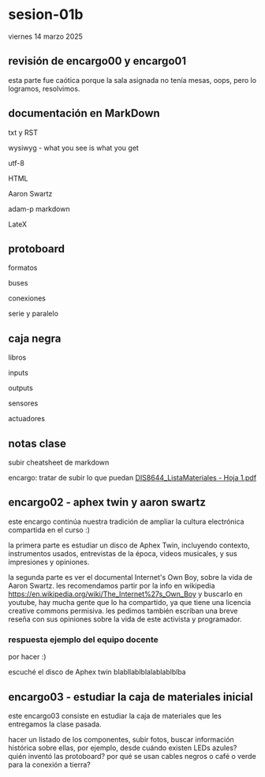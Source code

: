 # sesion-01b

viernes 14 marzo 2025

## revisión de encargo00 y encargo01

esta parte fue caótica porque la sala asignada no tenía mesas, oops, pero lo logramos, resolvimos.

## documentación en MarkDown

txt y RST

wysiwyg - what you see is what you get

utf-8

HTML

Aaron Swartz

adam-p markdown

LateX

## protoboard

formatos

buses

conexiones

serie y paralelo

## caja negra

libros

inputs

outputs

sensores

actuadores

## notas clase

subir cheatsheet de markdown

encargo: tratar de subir lo que puedan
[DIS8644_ListaMateriales - Hoja 1.pdf](https://github.com/user-attachments/files/19248756/DIS8644_ListaMateriales.-.Hoja.1.pdf)

## encargo02 - aphex twin y aaron swartz

este encargo continúa nuestra tradición de ampliar la cultura electrónica compartida en el curso :)

la primera parte es estudiar un disco de Aphex Twin, incluyendo contexto, instrumentos usados, entrevistas de la época, videos musicales, y sus impresiones y opiniones.

la segunda parte es ver el documental Internet's Own Boy, sobre la vida de Aaron Swartz. les recomendamos partir por la info en wikipedia <https://en.wikipedia.org/wiki/The_Internet%27s_Own_Boy> y buscarlo en youtube, hay mucha gente que lo ha compartido, ya que tiene una licencia creative commons permisiva. les pedimos también escriban una breve reseña con sus opiniones sobre la vida de este activista y programador.

### respuesta ejemplo del equipo docente

por hacer :)

escuché el disco de Aphex twin blabllablblalablablblba

## encargo03 - estudiar la caja de materiales inicial

este encargo03 consiste en estudiar la caja de materiales que les entregamos la clase pasada.

hacer un listado de los componentes, subir fotos, buscar información histórica sobre ellas, por ejemplo, desde cuándo existen LEDs azules? quién inventó las protoboard? por qué se usan cables negros o café o verde para la conexión a tierra?
